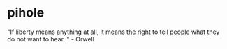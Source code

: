# pihole
"If liberty means anything at all, it means the right to tell people what they do not want to hear. " - Orwell
